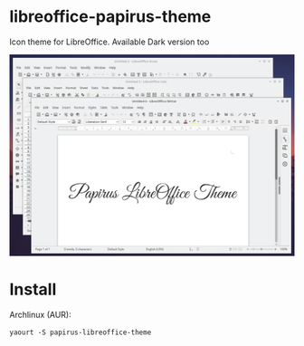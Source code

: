 # libreoffice-papirus-theme
Icon theme for LibreOffice. Available Dark version too

![Screenshot](preview.png)

# Install
Archlinux (AUR):
```
yaourt -S papirus-libreoffice-theme
```
